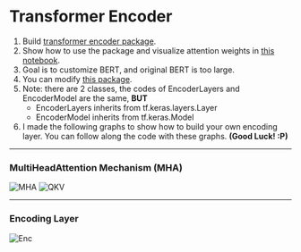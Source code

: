 # Transformer Encoder
1. Build [transformer encoder package](https://github.com/shuxg2017/transformer_encoder_demo/blob/master/encoders/transformer_encoder.py).
2. Show how to use the package and visualize attention weights in [this notebook](https://github.com/shuxg2017/transformer_encoder_demo/blob/master/transformer_encoder_demo.ipynb).
3. Goal is to customize BERT, and original BERT is too large.
4. You can modify [this package](https://github.com/shuxg2017/transformer_encoder_demo/blob/master/encoders/transformer_encoder.py).
5. Note: there are 2 classes, the codes of EncoderLayers and EncoderModel are the same, **BUT**
   - EncoderLayers inherits from tf.keras.layers.Layer
   - EncoderModel inherits from tf.keras.Model
6. I made the following graphs to show how to build your own encoding layer. You can follow along the code with these graphs.
**(Good Luck! :P)**
<hr>

### MultiHeadAttention Mechanism (MHA)

![MHA](https://github.com/shuxg2017/transformer_encoder_package/blob/master/multi_head_attention_example/mha.PNG)
![QKV](https://github.com/shuxg2017/transformer_encoder_package/blob/master/multi_head_attention_example/mha_qkv_op.PNG)

<hr>

### Encoding Layer

![Enc](https://github.com/shuxg2017/transformer_encoder_package/blob/master/multi_head_attention_example/encoder_layer.PNG)
